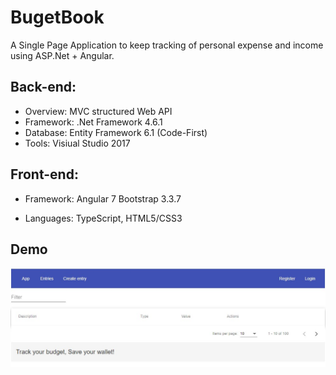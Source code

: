 # BugetBook
A Single Page Application to keep tracking of personal expense and income using ASP.Net + Angular.

## Back-end: 

* Overview: MVC structured Web API
* Framework: .Net Framework 4.6.1
* Database: Entity Framework 6.1 (Code-First)
* Tools: Visiual Studio 2017

## Front-end:

* Framework: Angular 7  Bootstrap 3.3.7

* Languages: TypeScript, HTML5/CSS3

## Demo

![Demo](/Screenshot.jpg)


